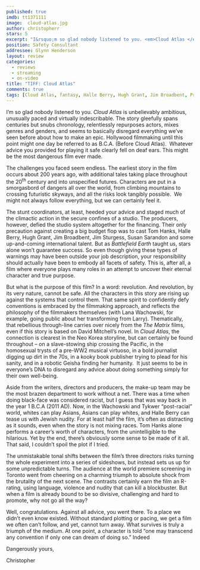 ```yaml
---
published: true
imdb: tt1371111
image:  cloud-atlas.jpg
author: christopherr
stars: 5
excerpt: "I&rsquo;m so glad nobody listened to you. <em>Cloud Atlas </em>is unbelievably ambitious, unusually paced and virtually indescribable."
position: Safety Consultant
addressee: Glynn Henderson
layout: review
categories:
  - reviews
  - streaming
  - on-video
title: "TIFF: Cloud Atlas"
comments: true
tags: [Cloud Atlas, fantasy, Halle Berry, Hugh Grant, Jim Broadbent, Premiere, Reviews, sci-fi, Susan Sarandon, TIFF, Tom Hanks, Uncategorized, Wachowskis]
---
```

<p>I&rsquo;m so glad nobody listened to you. <em>Cloud Atlas </em>is unbelievably ambitious, unusually paced and virtually indescribable. The story gleefully spans centuries but snubs chronology, relentlessly repurposes actors, mixes genres and genders, and seems to basically disregard everything we&rsquo;ve seen before about how to make an epic. Hollywood filmmaking until this point might one day be referred to as B.C.A. (Before Cloud Atlas). &nbsp;Whatever advice you provided for playing it safe clearly fell on deaf ears. This might be the most dangerous film ever made.</p>
<p>The challenges you faced seem endless. The earliest story in the film occurs about 200 years ago, with additional tales taking place throughout the 20<sup>th</sup> century and into unspecified futures. Characters are put in a smorgasbord of dangers all over the world, from climbing mountains to crossing futuristic skyways, and all the risks look tangibly possible.&nbsp; We might not always follow everything, but we can certainly feel it.</p>
<p>The stunt coordinators, at least, heeded your advice and staged much of the climactic action in the secure confines of a studio. The producers, however, defied the studio system altogether for the financing. Their only precaution against creating a big budget flop was to cast Tom Hanks, Halle Berry, Hugh Grant, Jim Broadbent, Jim Sturgess, Susan Sarandon and some up-and-coming international talent. But as <em>Battlefield Earth</em> taught us, stars alone won&rsquo;t guarantee success. So even though giving these types of warnings may have been outside your job description, your responsibility should actually have been to embody all facets of safety. This is, after all, a film where everyone plays many roles in an attempt to uncover their eternal character and true purpose.</p>
<p>But what is the purpose of this film? In a word: revolution. And revolution, by its very nature, cannot be safe. All the characters in this story are rising up against the systems that control them. That same spirit to confidently defy conventions is embraced by the filmmaking approach, and reflects the philosophy of the filmmakers themselves (with Lana Wachowski, for example, going public about her transforming from Larry). Thematically, that rebellious through-line carries over nicely from the <em>The Matrix </em>films, even if this story is based on David Mitchell&rsquo;s novel. In <em>Cloud Atlas</em>, the connection is clearest in the Neo Korea storyline, but can certainly be found throughout &ndash; on a slave-stowing ship crossing the Pacific, in the homosexual trysts of a pre-WW2 musical virtuoso, in a bold journalist digging up dirt in the 70s, in a kooky book publisher trying to plead for his sanity, and in a robotic Geisha finding her humanity.&nbsp; It just seems to be in everyone&rsquo;s DNA to disregard any advice about doing something simply for their own well-being.</p>
<p>Aside from the writers, directors and producers, the make-up team may be the most brazen department to work without a net. There was a time when doing black-face was considered racist, but I guess that was way back in the year 1 B.C.A (2011 AD). Now, in the Wachowski and Tykwer &ldquo;post-racial&rdquo; world, whites can play Asians, Asians can play whites, and Halle Berry can tease us with Jewish nudity. For at least half the film, it&rsquo;s often as distracting as it sounds, even when the story is not mixing races. Tom Hanks alone performs a career&rsquo;s worth of characters, from the unintelligible to the hilarious. Yet by the end, there&rsquo;s obviously some sense to be made of it all. That said, I couldn&rsquo;t spoil the plot if I tried.</p>
<p>The unmistakable tonal shifts between the film&rsquo;s three directors risks turning the whole experiment into a series of sideshows, but instead sets us up for some unpredictable turns. The audience at the world premiere screening in Toronto went from cheering on a charming triumph to absolute shock from the brutality of the next scene. The contrasts certainly earn the film an R-rating, using language, violence and nudity that can kill a blockbuster. But when a film is already bound to be so divisive, challenging and hard to promote, why not go all the way?</p>
<p>Well, congratulations. Against all advice, you went there. To a place we didn&rsquo;t even know existed. Without standard plotting or pacing, we get a film we often can&rsquo;t follow, and yet, cannot turn away. What survives is truly a triumph of the medium. At one point, a character is told &ldquo;one may transcend any convention if only one can dream of doing so.&rdquo; Indeed</p>
<p>Dangerously yours,</p>
<p>Christopher</p>
